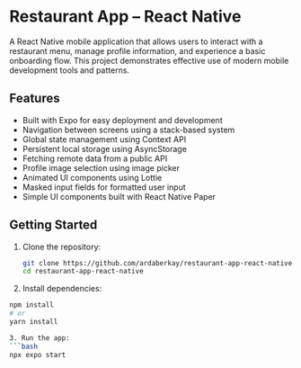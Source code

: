 # Restaurant App – React Native

A React Native mobile application that allows users to interact with a restaurant menu, manage profile information, and experience a basic onboarding flow. This project demonstrates effective use of modern mobile development tools and patterns.

## Features

- Built with Expo for easy deployment and development
- Navigation between screens using a stack-based system
- Global state management using Context API
- Persistent local storage using AsyncStorage
- Fetching remote data from a public API
- Profile image selection using image picker
- Animated UI components using Lottie
- Masked input fields for formatted user input
- Simple UI components built with React Native Paper

## Getting Started

1. Clone the repository:
   ```bash
   git clone https://github.com/ardaberkay/restaurant-app-react-native.git
   cd restaurant-app-react-native

2. Install dependencies:
```bash
npm install
# or
yarn install

3. Run the app:
```bash
npx expo start

